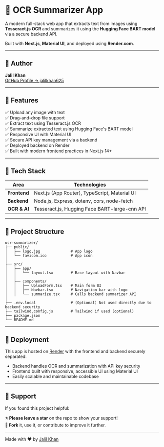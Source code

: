 # 🧠 OCR Summarizer App

A modern full-stack web app that extracts text from images using **Tesseract.js OCR** and summarizes it using the **Hugging Face BART model** via a secure backend API.

Built with **Next.js**, **Material UI**, and deployed using **Render.com**.

---

## 👤 Author

**Jalil Khan**  
[GitHub Profile → jalilkhan625](https://github.com/jalilkhan625)

---

## 📸 Features

✅ Upload any image with text  
✅ Drag-and-drop file support  
✅ Extract text using Tesseract.js OCR  
✅ Summarize extracted text using Hugging Face's BART model  
✅ Responsive UI with Material UI  
✅ Secure API key management via a backend  
✅ Deployed backend on Render  
✅ Built with modern frontend practices in Next.js 14+

---

## 🧠 Tech Stack

| Area        | Technologies                                 |
|-------------|----------------------------------------------|
| **Frontend**| Next.js (App Router), TypeScript, Material UI|
| **Backend** | Node.js, Express, dotenv, cors, node-fetch   |
| **OCR & AI**| Tesseract.js, Hugging Face BART-large-cnn API|

---

## 📁 Project Structure

```
ocr-summarizer/
├── public/
│   ├── logo.jpg              # App logo
│   └── favicon.ico           # App icon
│
├── src/
│   ├── app/
│   │   └── layout.tsx        # Base layout with Navbar
│   │
│   ├── components/
│   │   ├── UploadForm.tsx    # Main form UI
│   │   ├── Navbar.tsx        # Navigation bar with logo
│   │   └── summarize.tsx     # Calls backend summarizer API
│
├── .env.local                # (Optional) Not used directly due to backend security
├── tailwind.config.js        # Tailwind if used (optional)
├── package.json
└── README.md
```

---

## 🚀 Deployment

This app is hosted on [Render](https://render.com) with the frontend and backend securely separated.

- Backend handles OCR and summarization with API key security
- Frontend built with responsive, accessible UI using Material UI
- Easily scalable and maintainable codebase

---

## 🌟 Support

If you found this project helpful:

**⭐️ Please leave a star** on the repo to show your support!  
**🔁 Fork** it, use it, or contribute to improve it further.

---

Made with ❤️ by [Jalil Khan](https://github.com/jalilkhan625)
